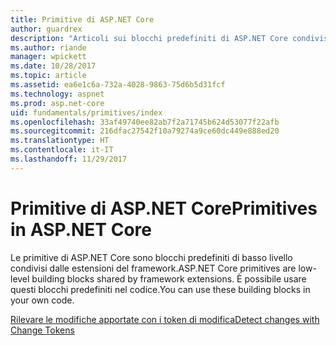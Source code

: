 ```yaml
---
title: Primitive di ASP.NET Core
author: guardrex
description: "Articoli sui blocchi predefiniti di ASP.NET Core condivisi dalle estensioni del framework che è possibile usare nel codice."
ms.author: riande
manager: wpickett
ms.date: 10/28/2017
ms.topic: article
ms.assetid: ea6e1c6a-732a-4028-9863-75d6b5d31fcf
ms.technology: aspnet
ms.prod: asp.net-core
uid: fundamentals/primitives/index
ms.openlocfilehash: 33af49740ee82ab7f2a71745b624d53077f22afb
ms.sourcegitcommit: 216dfac27542f10a79274a9ce60dc449e888ed20
ms.translationtype: HT
ms.contentlocale: it-IT
ms.lasthandoff: 11/29/2017
---
```

# <a name="primitives-in-aspnet-core"></a><span data-ttu-id="0774d-103">Primitive di ASP.NET Core</span><span class="sxs-lookup"><span data-stu-id="0774d-103">Primitives in ASP.NET Core</span></span>

<span data-ttu-id="0774d-104">Le primitive di ASP.NET Core sono blocchi predefiniti di basso livello condivisi dalle estensioni del framework.</span><span class="sxs-lookup"><span data-stu-id="0774d-104">ASP.NET Core primitives are low-level building blocks shared by framework extensions.</span></span> <span data-ttu-id="0774d-105">È possibile usare questi blocchi predefiniti nel codice.</span><span class="sxs-lookup"><span data-stu-id="0774d-105">You can use these building blocks in your own code.</span></span>

[<span data-ttu-id="0774d-106">Rilevare le modifiche apportate con i token di modifica</span><span class="sxs-lookup"><span data-stu-id="0774d-106">Detect changes with Change Tokens</span></span>](xref:fundamentals/primitives/change-tokens)
